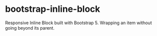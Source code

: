 # bootstrap-inline-block
Responsive Inline Block built with Bootstrap 5. Wrapping an item without going beyond its parent.
